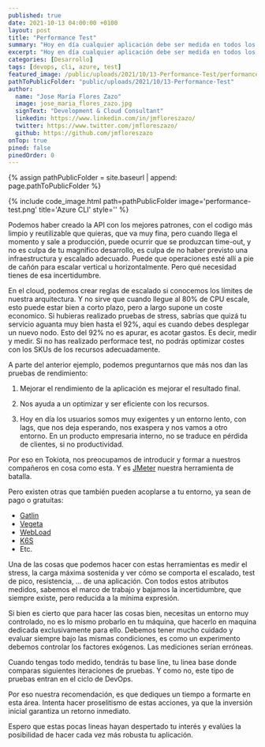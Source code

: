 ```yaml
---
published: true
date: 2021-10-13 04:00:00 +0100
layout: post
title: "Performance Test"
summary: "Hoy en día cualquier aplicación debe ser medida en todos los parámetros posibles. Desde la infraestructura hasta la capacidad de repuestas admitidas. Existen herramientas que muchas veces se pasan por alto y nos sirven para medir los límites de nuestra aplicación. Veamos que herramienta usamos en Tokiota y para que fin."
excerpt: "Hoy en día cualquier aplicación debe ser medida en todos los parámetros posibles. Desde la infraestructura hasta la capacidad de repuestas admitidas. Existen herramientas que muchas veces se pasan por alto y nos sirven para medir los límites de nuestra aplicación. Veamos que herramienta usamos en Tokiota y para que fin."
categories: [Desarrollo]
tags: [devops, cli, azure, test]
featured_image: /public/uploads/2021/10/13-Performance-Test/performance-test.png
pathToPublicFolder: "public/uploads/2021/10/13-Performance-Test"
author:
  name: "Jose María Flores Zazo"
  image: jose_maria_flores_zazo.jpg
  signText: "Development & Cloud Consultant"
  linkedin: https://www.linkedin.com/in/jmfloreszazo/
  twitter: https://www.twitter.com/jmfloreszazo/
  github: https://github.com/jmfloreszazo
onTop: true
pined: false
pinedOrder: 0
---
```

{% assign pathPublicFolder = site.baseurl | append: page.pathToPublicFolder %}

{% include code_image.html path=pathPublicFolder
image='performance-test.png'
title='Azure CLI'
style=''
%}

Podemos haber creado la API con los mejores patrones, con el codigo más limpio y reutilizable que quieras, que va muy fina, pero cuando llega el momento y sale a producción, puede ocurrir que se produzcan time-out, y no es culpa de tu magnifico desarrollo, es culpa de no haber previsto una infraestructura y escalado adecuado. Puede que operaciones esté allí a pie de cañón para escalar vertical u horizontalmente. Pero qué necesidad tienes de esa incertidumbre.

En el cloud, podemos crear reglas de escalado si conocemos los límites de nuestra arquitectura. Y no sirve que cuando llegue al 80% de CPU escale, esto puede estar bien a corto plazo, pero a largo supone un coste economico. Si hubieras realizado pruebas de stress, sabrías que quizá tu servicio aguanta muy bien hasta el 92%, aquí es cuando debes desplegar un nuevo nodo. Esto del 92% no es apurar, es acotar gastos. Es decir, medir y medir. Si no has realizado performace test, no podrás optimizar costes con los SKUs de los recursos adecuadamente.

A parte del anterior ejemplo, podemos preguntarnos que más nos dan las pruebas de rendimiento:

1. Mejorar el rendimiento de la aplicación es mejorar el resultado final.

2. Nos ayuda a un optimizar y ser eficiente con los recursos.

3. Hoy en día los usuarios somos muy exigentes y un entorno lento, con lags, que nos deja esperando, nos exaspera y nos vamos a otro entorno. En un producto empresaria interno, no se traduce en pérdida de clientes, si no productividad.

Por eso en Tokiota, nos preocupamos de introducir y formar a nuestros compañeros en cosa como esta. Y es  [JMeter](https://jmeter.apache.org/) nuestra herramienta de batalla.

Pero existen otras que también pueden acoplarse a tu entorno, ya sean de pago o gratuitas:

* [Gatlin](Gatlin)
* [Vegeta](https://github.com/tsenart/vegeta)
* [WebLoad](https://www.radview.com/)
* [K6S](https://k6.io/)
* Etc.

Una de las cosas que podemos hacer con estas herramientas es medir el stress, la carga máxima sostenida y ver cómo se comporta el escalado, test de pico, resistencia, ... de una aplicación. Con todos estos atributos medidos, sabemos el marco de trabajo y bajamos la incertidumbre, que siempre existe, pero reducida a la mínima expresión.

Si bien es cierto que para hacer las cosas bien, necesitas un entorno muy controlado, no es lo mismo probarlo en tu máquina, que hacerlo en maquina dedicada exclusivamente para ello. Debemos tener mucho cuidado y evaluar siempre bajo las mismas condiciones, es como un experimento debemos controlar los factores exógenos. Las mediciones serían erróneas.

Cuando tengas todo medido, tendrás tu base line, tu linea base donde comparas siguientes iteraciones de pruebas. Y como no, este tipo de pruebas entran en el ciclo de DevOps.

Por eso nuestra recomendación, es que dediques un tiempo a formarte en esta área. Intenta hacer proselitismo de estas acciones, ya que la inversión inicial garantiza un retorno inmediato.

Espero que estas pocas lineas hayan despertado tu interés y evalúes la posibilidad de hacer cada vez más robusta tu aplicación.